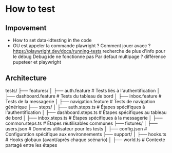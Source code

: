 # How to test
## Impovement
* How to set data-idtesting in the code
* OU est appeler la commande plawright ? Comment jouer avaec ?  https://playwright.dev/docs/running-tests
recherche de plus d'info pour le débug Debug ide ne fonctionne pas
Par defaut multipage ?
différence pupeteer et playwright

## Architecture
tests/
├── features/
│   ├── auth.feature         # Tests liés à l'authentification
│   ├── dashboard.feature    # Tests du tableau de bord
│   ├── inbox.feature        # Tests de la messagerie
│   ├── navigation.feature   # Tests de navigation générique
├── steps/
│   ├── auth.steps.ts        # Étapes spécifiques à l'authentification
│   ├── dashboard.steps.ts   # Étapes spécifiques au tableau de bord
│   ├── inbox.steps.ts       # Étapes spécifiques à la messagerie
│   ├── common.steps.ts      # Étapes réutilisables communes
├── fixtures/
│   ├── users.json           # Données utilisateur pour les tests
│   ├── config.json          # Configuration spécifique aux environnements
├── support/
│   ├── hooks.ts             # Hooks globaux (avant/après chaque scénario)
│   ├── world.ts             # Contexte partagé entre les étapes
